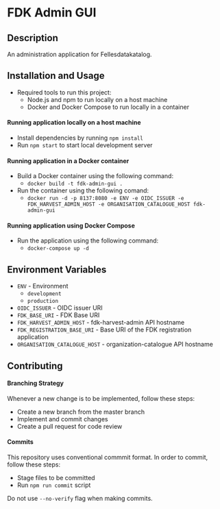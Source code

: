 # FDK Admin GUI

## Description

An administration application for Fellesdatakatalog.

## Installation and Usage

- Required tools to run this project:
  - Node.js and npm to run locally on a host machine
  - Docker and Docker Compose to run locally in a container

#### Running application locally on a host machine

- Install dependencies by running `npm install`
- Run `npm start` to start local development server

#### Running application in a Docker container

- Build a Docker container using the following command:
  - `docker build -t fdk-admin-gui .`
- Run the container using the following comand:
  - `docker run -d -p 8137:8080 -e ENV -e OIDC_ISSUER -e FDK_HARVEST_ADMIN_HOST -e ORGANISATION_CATALOGUE_HOST fdk-admin-gui`

#### Running application using Docker Compose

- Run the application using the following command:
  - `docker-compose up -d`

## Environment Variables

- `ENV` - Environment
  - `development`
  - `production`
- `OIDC_ISSUER` - OIDC issuer URI
- `FDK_BASE_URI` - FDK Base URI
- `FDK_HARVEST_ADMIN_HOST` - fdk-harvest-admin API hostname
- `FDK_REGISTRATION_BASE_URI` - Base URI of the FDK registration application
- `ORGANISATION_CATALOGUE_HOST` - organization-catalogue API hostname

## Contributing

#### Branching Strategy

Whenever a new change is to be implemented, follow these steps:

- Create a new branch from the master branch
- Implement and commit changes
- Create a pull request for code review

#### Commits

This repository uses conventional commmit format. In order to commit, follow these steps:

- Stage files to be committed
- Run `npm run commit` script

Do not use `--no-verify` flag when making commits.

